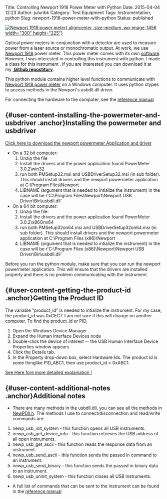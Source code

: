 Title: Controlling Newport 1918 Power Meter with Python
Date: 2015-04-04 12:23
Author: juluribk
Category: Test Equipment
Tags: Instrumentation, python
Slug: newport-1918-power-meter-with-python
Status: published

[![Newport 1918 power meter](http://juluribk.com/wp-content/uploads/2015/04/23632-300x225.jpg){.aligncenter .size-medium .wp-image-1456 width="300" height="225"}](http://juluribk.com/wp-content/uploads/2015/04/23632.jpg)

Optical power meters in-conjunction with a detector are used to measure power from a laser source or monochromatic output. At work, we use [Newport 1918](http://www.newport.com/Optical-Power-Meter-High-Performance-Hand-Held-19/509478/1033/info.aspx "Newport 1918") power meter. This power meter comes with its own [software](http://www.newport.com/Optical-Power-Meter-High-Performance-Hand-Held-19/509478/1033/info.aspx#tab_Literature "software"). However, I was interested in controlling this instrument with python. I made a class for this instrument . If you are interested you can download it at my **[ Github repostitory](https://github.com/plasmon360/python_newport_1918_powermeter "Documentation and Github Repositry")**.

This python module contains higher level functions to communicate with [Newport 1918 power meter](http://www.newport.com/1918-R-HandHeld-Optical-Power-and-Energy-Meter/509478/1033/info.aspx#tab_Overview) on a Windows computer. It uses python ctypes to access methods in the Newport's usbdll.dll driver.

For connecting the hardware to the computer, see the [reference manual](http://assets.newport.com/webDocuments-EN/images/RevA1918-RPowerMeterUsersManual.pdf)

[](https://github.com/plasmon360/python_newport_1918_powermeter#installing-the-powermeter-and-usbdriver){#user-content-installing-the-powermeter-and-usbdriver .anchor}Installing the powermeter and usbdriver
--------------------------------------------------------------------------------------------------------------------------------------------------------------------------------------------------------------

[Click here to download the newport powermeter Application and driver](http://assets.newport.com/webDocuments-EN/images/Computer_Interface_Software_v3.0.2.zip)

-   On a 32 bit computer:
    1.  Unzip the file
    2.  Install the drivers and the power application found PowerMeter 3.0.2\\win32
    3.  run both PMSetup32.msi and USBDriverSetup32.msi (in sub folder). This should install drivers and the newport powermeter application at C:\\Program Files\\Newport
    4.  LIBNAME (argument that is needed to intialize the instrument) in the case will be r'C:\\Program Files\\Newport\\Newport USB Driver\\Bin\\usbdll.dll'
-   On a 64 bit computer:
    1.  Unzip the file.
    2.  Install the drivers and the power application found PowerMeter 3.0.2\\x86Onx64
    3.  run both PMSetup32on64.msi and USBDriverSetup32on64.msi (in sub folder). This should install drivers and the newport powermeter application at C:\\Program Files (x86)\\Newport
    4.  LIBNAME (argument that is needed to intialize the instrument) in the case will be r'C:\\Program Files (x86)\\Newport\\Newport USB Driver\\Bin\\usbdll.dll'

Before you run the python module, make sure that you can run the newport powermeter application. This will ensure that the drivers are installed properly and there is no problem communicating with the instrument.

[](https://github.com/plasmon360/python_newport_1918_powermeter#getting-the-product-id){#user-content-getting-the-product-id .anchor}Getting the Product ID
-----------------------------------------------------------------------------------------------------------------------------------------------------------

The variable "product\_id" is needed to intialize the instrument. For my case, the product\_id was 0xCEC7. I am not sure if this will change on another computer. To find the product\_id or PID,

1.  Open the Windows Device Manager
2.  Expand the Human Interface Devices node
3.  Double-click the device of interest -- the USB Human Interface Device Properties window appears
4.  Click the Details tab.
5.  In the Property drop-down box, select Hardware Ids. The product id is some thinglike PID\_ABC1, then use product\_id = 0xABC1.

[See Here fore more detailed explaination !](http://thecurlybrace.blogspot.com/2010/07/how-to-find-usb-device-vendor-and.html)

[](https://github.com/plasmon360/python_newport_1918_powermeter#additional-notes){#user-content-additional-notes .anchor}Additional notes
-----------------------------------------------------------------------------------------------------------------------------------------

-   There are many methods in the usbdll.dll, you can see all the methods in [NewPDll.h](https://github.com/plasmon360/python_newport_1918_powermeter/blob/master/NewpDll.h). The methods I use to connect/disconnection and read/write commands are:

1.  newp\_usb\_init\_system - this function opens all USB instruments.
2.  newp\_usb\_get\_device\_info - this function retrieves the USB address of all open instruments.
3.  newp\_usb\_get\_ascii - this function reads the response data from an instrument.
4.  newp\_usb\_send\_ascii - this function sends the passed in command to an instrument.
5.  newp\_usb\_send\_binary - this function sends the passed in binary data to an instrument.
6.  newp\_usb\_uninit\_system - this function closes all USB instruments.

-   A full list of commands that can be sent to the instrument can be found in the [reference manual](http://assets.newport.com/webDocuments-EN/images/RevA1918-RPowerMeterUsersManual.pdf)

